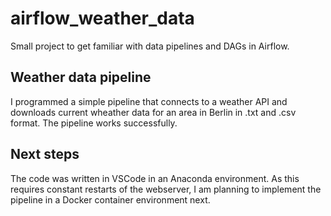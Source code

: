 # airflow_weather_data
Small project to get familiar with data pipelines and DAGs in Airflow.  

## Weather data pipeline
I programmed a simple pipeline that connects to a weather API and downloads current wheather data for an area in Berlin in .txt and .csv format. The pipeline works successfully.

## Next steps
The code was written in VSCode in an Anaconda environment. As this requires constant restarts of the webserver, I am planning to implement the pipeline in a Docker container environment next.

